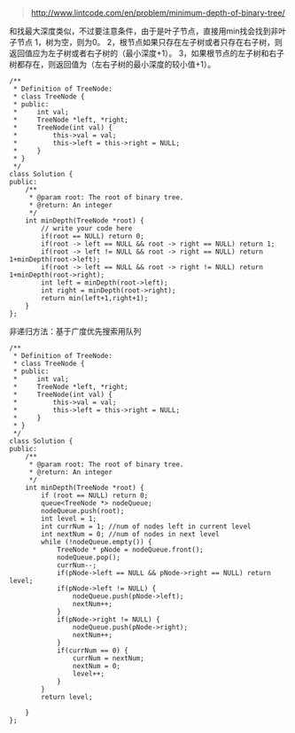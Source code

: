 
>http://www.lintcode.com/en/problem/minimum-depth-of-binary-tree/

和找最大深度类似，不过要注意条件，由于是叶子节点，直接用min找会找到非叶子节点
1，树为空，则为0。 2，根节点如果只存在左子树或者只存在右子树，则返回值应为左子树或者右子树的（最小深度+1）。 3，如果根节点的左子树和右子树都存在，则返回值为（左右子树的最小深度的较小值+1）。



	/**
	 * Definition of TreeNode:
	 * class TreeNode {
	 * public:
	 *     int val;
	 *     TreeNode *left, *right;
	 *     TreeNode(int val) {
	 *         this->val = val;
	 *         this->left = this->right = NULL;
	 *     }
	 * }
	 */
	class Solution {
	public:
	    /**
	     * @param root: The root of binary tree.
	     * @return: An integer
	     */
	    int minDepth(TreeNode *root) {
	        // write your code here
	        if(root == NULL) return 0;
	        if(root -> left == NULL && root -> right == NULL) return 1;
	        if(root -> left != NULL && root -> right == NULL) return 1+minDepth(root->left);
	        if(root -> left == NULL && root -> right != NULL) return 1+minDepth(root->right);
	        int left = minDepth(root->left);
	        int right = minDepth(root->right);
	        return min(left+1,right+1);
	    }
	};

非递归方法：基于广度优先搜索用队列

	/**
	 * Definition of TreeNode:
	 * class TreeNode {
	 * public:
	 *     int val;
	 *     TreeNode *left, *right;
	 *     TreeNode(int val) {
	 *         this->val = val;
	 *         this->left = this->right = NULL;
	 *     }
	 * }
	 */
	class Solution {
	public:
	    /**
	     * @param root: The root of binary tree.
	     * @return: An integer
	     */
	    int minDepth(TreeNode *root) {
	        if (root == NULL) return 0;
	        queue<TreeNode *> nodeQueue;
	        nodeQueue.push(root);
	        int level = 1;
	        int currNum = 1; //num of nodes left in current level
	        int nextNum = 0; //num of nodes in next level
	        while (!nodeQueue.empty()) {
	            TreeNode * pNode = nodeQueue.front();
	            nodeQueue.pop();
	            currNum--;
	            if(pNode->left == NULL && pNode->right == NULL) return level;
	            if(pNode->left != NULL) {
	                nodeQueue.push(pNode->left);
	                nextNum++;
	            }
	            if(pNode->right != NULL) {
	                nodeQueue.push(pNode->right);
	                nextNum++;
	            }
	            if(currNum == 0) {
	                currNum = nextNum;
	                nextNum = 0;
	                level++;
	            }
	        }
	        return level;

	    }
	};
